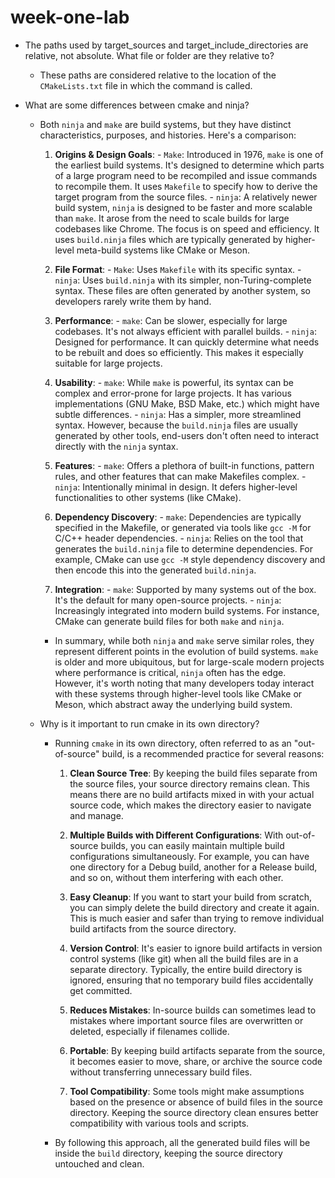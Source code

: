 # week-one-lab

* The paths used by target_sources and target_include_directories are relative, not absolute. What file or folder are they relative to?
  * These paths are considered relative to the location of the `CMakeLists.txt` file in which the command is called. 

* What are some differences between cmake and ninja?
  * Both `ninja` and `make` are build systems, but they have distinct characteristics, purposes, and histories. Here's a comparison:
      1. **Origins & Design Goals**:
        - `Make`: Introduced in 1976, `make` is one of the earliest build systems. It's designed to determine which parts of a large program need to be recompiled and issue commands to recompile them. It uses `Makefile` to specify how to derive the target program from the source files.
        - `ninja`: A relatively newer build system, `ninja` is designed to be faster and more scalable than `make`. It arose from the need to scale builds for large codebases like Chrome. The focus is on speed and efficiency. It uses `build.ninja` files which are typically generated by higher-level meta-build systems like CMake or Meson.

      2. **File Format**:
        - `Make`: Uses `Makefile` with its specific syntax.
        - `ninja`: Uses `build.ninja` with its simpler, non-Turing-complete syntax. These files are often generated by another system, so developers rarely write them by hand.

      3. **Performance**:
        - `make`: Can be slower, especially for large codebases. It's not always efficient with parallel builds.
        - `ninja`: Designed for performance. It can quickly determine what needs to be rebuilt and does so efficiently. This makes it especially suitable for large projects.

      4. **Usability**:
        - `make`: While `make` is powerful, its syntax can be complex and error-prone for large projects. It has various implementations (GNU Make, BSD Make, etc.) which might have subtle differences.
        - `ninja`: Has a simpler, more streamlined syntax. However, because the `build.ninja` files are usually generated by other tools, end-users don't often need to interact directly with the `ninja` syntax.

      5. **Features**:
        - `make`: Offers a plethora of built-in functions, pattern rules, and other features that can make Makefiles complex.
        - `ninja`: Intentionally minimal in design. It defers higher-level functionalities to other systems (like CMake).

      6. **Dependency Discovery**:
        - `make`: Dependencies are typically specified in the Makefile, or generated via tools like `gcc -M` for C/C++ header dependencies.
        - `ninja`: Relies on the tool that generates the `build.ninja` file to determine dependencies. For example, CMake can use `gcc -M` style dependency discovery and then encode this into the generated `build.ninja`.

      7. **Integration**:
        - `make`: Supported by many systems out of the box. It's the default for many open-source projects.
        - `ninja`: Increasingly integrated into modern build systems. For instance, CMake can generate build files for both `make` and `ninja`.

    * In summary, while both `ninja` and `make` serve similar roles, they represent different points in the evolution of build systems. `make` is older and more ubiquitous, but for large-scale modern projects where performance is critical, `ninja` often has the edge. However, it's worth noting that many developers today interact with these systems through higher-level tools like CMake or Meson, which abstract away the underlying build system.

  * Why is it important to run cmake in its own directory?
    * Running `cmake` in its own directory, often referred to as an "out-of-source" build, is a recommended practice for several reasons:

      1. **Clean Source Tree**: By keeping the build files separate from the source files, your source directory remains clean. This means there are no build artifacts mixed in with your actual source code, which makes the directory easier to navigate and manage.

      2. **Multiple Builds with Different Configurations**: With out-of-source builds, you can easily maintain multiple build configurations simultaneously. For example, you can have one directory for a Debug build, another for a Release build, and so on, without them interfering with each other.

      3. **Easy Cleanup**: If you want to start your build from scratch, you can simply delete the build directory and create it again. This is much easier and safer than trying to remove individual build artifacts from the source directory.

      4. **Version Control**: It's easier to ignore build artifacts in version control systems (like git) when all the build files are in a separate directory. Typically, the entire build directory is ignored, ensuring that no temporary build files accidentally get committed.

      5. **Reduces Mistakes**: In-source builds can sometimes lead to mistakes where important source files are overwritten or deleted, especially if filenames collide.

      6. **Portable**: By keeping build artifacts separate from the source, it becomes easier to move, share, or archive the source code without transferring unnecessary build files.

      7. **Tool Compatibility**: Some tools might make assumptions based on the presence or absence of build files in the source directory. Keeping the source directory clean ensures better compatibility with various tools and scripts.

    * By following this approach, all the generated build files will be inside the `build` directory, keeping the source directory untouched and clean.